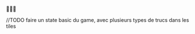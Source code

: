 :art::shoe::necktie:


//TODO faire un state basic du game, avec plusieurs types de trucs dans les tiles
